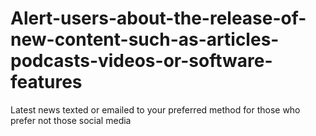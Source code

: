 # Alert-users-about-the-release-of-new-content-such-as-articles-podcasts-videos-or-software-features
Latest news texted or emailed to your preferred method for those who prefer not those social media
